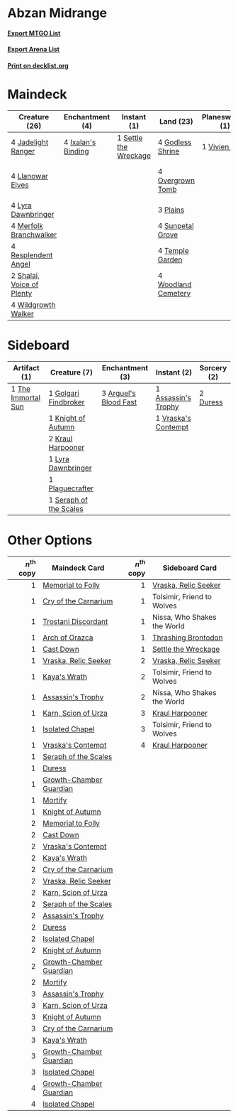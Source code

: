 # Abzan Midrange

#### [Export MTGO List](../collection/Abzan%20Midrange/Abzan%20Midrange.txt)
#### [Export Arena List](../collection/Abzan%20Midrange/Abzan%20Midrange_arena.txt)
#### [Print on decklist.org](http://decklist.org/?deckmain=4%09Godless%20Shrine%0A4%09Ixalan's%20Binding%0A4%09Jadelight%20Ranger%0A4%09Llanowar%20Elves%0A4%09Lyra%20Dawnbringer%0A4%09Merfolk%20Branchwalker%0A4%09Overgrown%20Tomb%0A3%09Plains%0A4%09Resplendent%20Angel%0A1%09Settle%20the%20Wreckage%0A2%09Shalai,%20Voice%20of%20Plenty%0A3%09Sorin,%20Vengeful%20Bloodlord%0A4%09Sunpetal%20Grove%0A4%09Temple%20Garden%0A1%09Vivien%20Reid%0A2%09Vivien,%20Champion%20of%20the%20Wilds%0A4%09Wildgrowth%20Walker%0A4%09Woodland%20Cemetery&deckside=3%09Arguel's%20Blood%20Fast%0A1%09Assassin's%20Trophy%0A2%09Duress%0A1%09Golgari%20Findbroker%0A1%09Knight%20of%20Autumn%0A2%09Kraul%20Harpooner%0A1%09Lyra%20Dawnbringer%0A1%09Plaguecrafter%0A1%09Seraph%20of%20the%20Scales%0A1%09The%20Immortal%20Sun%0A1%09Vraska's%20Contempt)
# Maindeck

|                                           Creature (26)                                            |                                       Enchantment (4)                                       |                                          Instant (1)                                           |                                          Land (23)                                           |                                    Planeswalker (1)                                    |          Unknown (5)          |
|----------------------------------------------------------------------------------------------------|---------------------------------------------------------------------------------------------|------------------------------------------------------------------------------------------------|----------------------------------------------------------------------------------------------|----------------------------------------------------------------------------------------|-------------------------------|
|4 [Jadelight Ranger](http://gatherer.wizards.com/Pages/Card/Details.aspx?multiverseid=439793)       |4 [Ixalan's Binding](http://gatherer.wizards.com/Pages/Card/Details.aspx?multiverseid=435168)|1 [Settle the Wreckage](http://gatherer.wizards.com/Pages/Card/Details.aspx?multiverseid=435186)|4 [Godless Shrine](http://gatherer.wizards.com/Pages/Card/Details.aspx?multiverseid=405099)   |1 [Vivien Reid](http://gatherer.wizards.com/Pages/Card/Details.aspx?multiverseid=447344)|3 Sorin, Vengeful Bloodlord    |
|4 [Llanowar Elves](http://gatherer.wizards.com/Pages/Card/Details.aspx?multiverseid=129626)         |                                                                                             |                                                                                                |4 [Overgrown Tomb](http://gatherer.wizards.com/Pages/Card/Details.aspx?multiverseid=405103)   |                                                                                        |2 Vivien, Champion of the Wilds|
|4 [Lyra Dawnbringer](http://gatherer.wizards.com/Pages/Card/Details.aspx?multiverseid=442914)       |                                                                                             |                                                                                                |3 [Plains](http://gatherer.wizards.com/Pages/Card/Details.aspx?multiverseid=439856)           |                                                                                        |                               |
|4 [Merfolk Branchwalker](http://gatherer.wizards.com/Pages/Card/Details.aspx?multiverseid=435353)   |                                                                                             |                                                                                                |4 [Sunpetal Grove](http://gatherer.wizards.com/Pages/Card/Details.aspx?multiverseid=420946)   |                                                                                        |                               |
|4 [Resplendent Angel](http://gatherer.wizards.com/Pages/Card/Details.aspx?multiverseid=447170)      |                                                                                             |                                                                                                |4 [Temple Garden](http://gatherer.wizards.com/Pages/Card/Details.aspx?multiverseid=405112)    |                                                                                        |                               |
|2 [Shalai, Voice of Plenty](http://gatherer.wizards.com/Pages/Card/Details.aspx?multiverseid=442923)|                                                                                             |                                                                                                |4 [Woodland Cemetery](http://gatherer.wizards.com/Pages/Card/Details.aspx?multiverseid=443136)|                                                                                        |                               |
|4 [Wildgrowth Walker](http://gatherer.wizards.com/Pages/Card/Details.aspx?multiverseid=435372)      |                                                                                             |                                                                                                |                                                                                              |                                                                                        |                               |


# Sideboard

|                                        Artifact (1)                                         |                                          Creature (7)                                           |                                        Enchantment (3)                                         |                                         Instant (2)                                          |                                   Sorcery (2)                                    |
|---------------------------------------------------------------------------------------------|-------------------------------------------------------------------------------------------------|------------------------------------------------------------------------------------------------|----------------------------------------------------------------------------------------------|----------------------------------------------------------------------------------|
|1 [The Immortal Sun](http://gatherer.wizards.com/Pages/Card/Details.aspx?multiverseid=439844)|1 [Golgari Findbroker](http://gatherer.wizards.com/Pages/Card/Details.aspx?multiverseid=452925)  |3 [Arguel's Blood Fast](http://gatherer.wizards.com/Pages/Card/Details.aspx?multiverseid=439316)|1 [Assassin's Trophy](http://gatherer.wizards.com/Pages/Card/Details.aspx?multiverseid=452902)|2 [Duress](http://gatherer.wizards.com/Pages/Card/Details.aspx?multiverseid=14557)|
|                                                                                             |1 [Knight of Autumn](http://gatherer.wizards.com/Pages/Card/Details.aspx?multiverseid=452933)    |                                                                                                |1 [Vraska's Contempt](http://gatherer.wizards.com/Pages/Card/Details.aspx?multiverseid=435283)|                                                                                  |
|                                                                                             |2 [Kraul Harpooner](http://gatherer.wizards.com/Pages/Card/Details.aspx?multiverseid=452886)     |                                                                                                |                                                                                              |                                                                                  |
|                                                                                             |1 [Lyra Dawnbringer](http://gatherer.wizards.com/Pages/Card/Details.aspx?multiverseid=442914)    |                                                                                                |                                                                                              |                                                                                  |
|                                                                                             |1 [Plaguecrafter](http://gatherer.wizards.com/Pages/Card/Details.aspx?multiverseid=452832)       |                                                                                                |                                                                                              |                                                                                  |
|                                                                                             |1 [Seraph of the Scales](http://gatherer.wizards.com/Pages/Card/Details.aspx?multiverseid=457349)|                                                                                                |                                                                                              |                                                                                  |


# Other Options

|*n*<sup>th</sup> copy|                                          Maindeck Card                                           |*n*<sup>th</sup> copy|                                        Sideboard Card                                         |
|--------------------:|--------------------------------------------------------------------------------------------------|--------------------:|-----------------------------------------------------------------------------------------------|
|                    1|[Memorial to Folly](http://gatherer.wizards.com/Pages/Card/Details.aspx?multiverseid=443130)      |                    1|[Vraska, Relic Seeker](http://gatherer.wizards.com/Pages/Card/Details.aspx?multiverseid=435388)|
|                    1|[Cry of the Carnarium](http://gatherer.wizards.com/Pages/Card/Details.aspx?multiverseid=457214)   |                    1|Tolsimir, Friend to Wolves                                                                     |
|                    1|[Trostani Discordant](http://gatherer.wizards.com/Pages/Card/Details.aspx?multiverseid=452958)    |                    1|Nissa, Who Shakes the World                                                                    |
|                    1|[Arch of Orazca](http://gatherer.wizards.com/Pages/Card/Details.aspx?multiverseid=439849)         |                    1|[Thrashing Brontodon](http://gatherer.wizards.com/Pages/Card/Details.aspx?multiverseid=456570) |
|                    1|[Cast Down](http://gatherer.wizards.com/Pages/Card/Details.aspx?multiverseid=442969)              |                    1|[Settle the Wreckage](http://gatherer.wizards.com/Pages/Card/Details.aspx?multiverseid=435186) |
|                    1|[Vraska, Relic Seeker](http://gatherer.wizards.com/Pages/Card/Details.aspx?multiverseid=435388)   |                    2|[Vraska, Relic Seeker](http://gatherer.wizards.com/Pages/Card/Details.aspx?multiverseid=435388)|
|                    1|[Kaya's Wrath](http://gatherer.wizards.com/Pages/Card/Details.aspx?multiverseid=457331)           |                    2|Tolsimir, Friend to Wolves                                                                     |
|                    1|[Assassin's Trophy](http://gatherer.wizards.com/Pages/Card/Details.aspx?multiverseid=452902)      |                    2|Nissa, Who Shakes the World                                                                    |
|                    1|[Karn, Scion of Urza](http://gatherer.wizards.com/Pages/Card/Details.aspx?multiverseid=442889)    |                    3|[Kraul Harpooner](http://gatherer.wizards.com/Pages/Card/Details.aspx?multiverseid=452886)     |
|                    1|[Isolated Chapel](http://gatherer.wizards.com/Pages/Card/Details.aspx?multiverseid=443129)        |                    3|Tolsimir, Friend to Wolves                                                                     |
|                    1|[Vraska's Contempt](http://gatherer.wizards.com/Pages/Card/Details.aspx?multiverseid=435283)      |                    4|[Kraul Harpooner](http://gatherer.wizards.com/Pages/Card/Details.aspx?multiverseid=452886)     |
|                    1|[Seraph of the Scales](http://gatherer.wizards.com/Pages/Card/Details.aspx?multiverseid=457349)   |                     |                                                                                               |
|                    1|[Duress](http://gatherer.wizards.com/Pages/Card/Details.aspx?multiverseid=14557)                  |                     |                                                                                               |
|                    1|[Growth-Chamber Guardian](http://gatherer.wizards.com/Pages/Card/Details.aspx?multiverseid=457272)|                     |                                                                                               |
|                    1|[Mortify](http://gatherer.wizards.com/Pages/Card/Details.aspx?multiverseid=420829)                |                     |                                                                                               |
|                    1|[Knight of Autumn](http://gatherer.wizards.com/Pages/Card/Details.aspx?multiverseid=452933)       |                     |                                                                                               |
|                    2|[Memorial to Folly](http://gatherer.wizards.com/Pages/Card/Details.aspx?multiverseid=443130)      |                     |                                                                                               |
|                    2|[Cast Down](http://gatherer.wizards.com/Pages/Card/Details.aspx?multiverseid=442969)              |                     |                                                                                               |
|                    2|[Vraska's Contempt](http://gatherer.wizards.com/Pages/Card/Details.aspx?multiverseid=435283)      |                     |                                                                                               |
|                    2|[Kaya's Wrath](http://gatherer.wizards.com/Pages/Card/Details.aspx?multiverseid=457331)           |                     |                                                                                               |
|                    2|[Cry of the Carnarium](http://gatherer.wizards.com/Pages/Card/Details.aspx?multiverseid=457214)   |                     |                                                                                               |
|                    2|[Vraska, Relic Seeker](http://gatherer.wizards.com/Pages/Card/Details.aspx?multiverseid=435388)   |                     |                                                                                               |
|                    2|[Karn, Scion of Urza](http://gatherer.wizards.com/Pages/Card/Details.aspx?multiverseid=442889)    |                     |                                                                                               |
|                    2|[Seraph of the Scales](http://gatherer.wizards.com/Pages/Card/Details.aspx?multiverseid=457349)   |                     |                                                                                               |
|                    2|[Assassin's Trophy](http://gatherer.wizards.com/Pages/Card/Details.aspx?multiverseid=452902)      |                     |                                                                                               |
|                    2|[Duress](http://gatherer.wizards.com/Pages/Card/Details.aspx?multiverseid=14557)                  |                     |                                                                                               |
|                    2|[Isolated Chapel](http://gatherer.wizards.com/Pages/Card/Details.aspx?multiverseid=443129)        |                     |                                                                                               |
|                    2|[Knight of Autumn](http://gatherer.wizards.com/Pages/Card/Details.aspx?multiverseid=452933)       |                     |                                                                                               |
|                    2|[Growth-Chamber Guardian](http://gatherer.wizards.com/Pages/Card/Details.aspx?multiverseid=457272)|                     |                                                                                               |
|                    2|[Mortify](http://gatherer.wizards.com/Pages/Card/Details.aspx?multiverseid=420829)                |                     |                                                                                               |
|                    3|[Assassin's Trophy](http://gatherer.wizards.com/Pages/Card/Details.aspx?multiverseid=452902)      |                     |                                                                                               |
|                    3|[Karn, Scion of Urza](http://gatherer.wizards.com/Pages/Card/Details.aspx?multiverseid=442889)    |                     |                                                                                               |
|                    3|[Knight of Autumn](http://gatherer.wizards.com/Pages/Card/Details.aspx?multiverseid=452933)       |                     |                                                                                               |
|                    3|[Cry of the Carnarium](http://gatherer.wizards.com/Pages/Card/Details.aspx?multiverseid=457214)   |                     |                                                                                               |
|                    3|[Kaya's Wrath](http://gatherer.wizards.com/Pages/Card/Details.aspx?multiverseid=457331)           |                     |                                                                                               |
|                    3|[Growth-Chamber Guardian](http://gatherer.wizards.com/Pages/Card/Details.aspx?multiverseid=457272)|                     |                                                                                               |
|                    3|[Isolated Chapel](http://gatherer.wizards.com/Pages/Card/Details.aspx?multiverseid=443129)        |                     |                                                                                               |
|                    4|[Growth-Chamber Guardian](http://gatherer.wizards.com/Pages/Card/Details.aspx?multiverseid=457272)|                     |                                                                                               |
|                    4|[Isolated Chapel](http://gatherer.wizards.com/Pages/Card/Details.aspx?multiverseid=443129)        |                     |                                                                                               |


